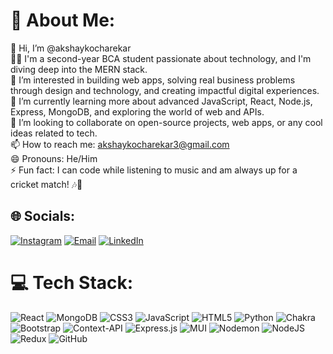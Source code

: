 # 💫 About Me:
👋 Hi, I’m @akshaykocharekar<br>👨‍💻 I'm a second-year BCA student passionate about technology, and I'm diving deep into the MERN stack.<br>👀 I’m interested in building web apps, solving real business problems through design and technology, and creating impactful digital experiences.<br>🌱 I’m currently learning more about advanced JavaScript, React, Node.js, Express, MongoDB, and exploring the world of web and APIs.<br>💞️ I’m looking to collaborate on open-source projects, web apps, or any cool ideas related to tech.<br>📫 How to reach me: akshaykocharekar3@gmail.com<br>😄 Pronouns: He/Him<br>⚡ Fun fact: I can code while listening to music and am always up for a cricket match! 🎶🏏<br>


## 🌐 Socials:
[![Instagram](https://img.shields.io/badge/Instagram-%23E4405F.svg?logo=Instagram&logoColor=white)](https://instagram.com/akshay.45__) 
[![Email](https://img.shields.io/badge/Email-D14836?logo=gmail&logoColor=white)](mailto:akshaykocharekar3@gmail.com) 
[![LinkedIn](https://img.shields.io/badge/LinkedIn-0077B5?logo=linkedin&logoColor=white)](https://www.linkedin.com/in/akshay-kocharekar-859829321)

# 💻 Tech Stack:
![React](https://img.shields.io/badge/react-%2320232a.svg?style=for-the-badge&logo=react&logoColor=%2361DAFB) ![MongoDB](https://img.shields.io/badge/MongoDB-%234ea94b.svg?style=for-the-badge&logo=mongodb&logoColor=white) ![CSS3](https://img.shields.io/badge/css3-%231572B6.svg?style=for-the-badge&logo=css3&logoColor=white) ![JavaScript](https://img.shields.io/badge/javascript-%23323330.svg?style=for-the-badge&logo=javascript&logoColor=%23F7DF1E) ![HTML5](https://img.shields.io/badge/html5-%23E34F26.svg?style=for-the-badge&logo=html5&logoColor=white) ![Python](https://img.shields.io/badge/python-3670A0?style=for-the-badge&logo=python&logoColor=ffdd54) ![Chakra](https://img.shields.io/badge/chakra-%234ED1C5.svg?style=for-the-badge&logo=chakraui&logoColor=white) ![Bootstrap](https://img.shields.io/badge/bootstrap-%238511FA.svg?style=for-the-badge&logo=bootstrap&logoColor=white) ![Context-API](https://img.shields.io/badge/Context--Api-000000?style=for-the-badge&logo=react) ![Express.js](https://img.shields.io/badge/express.js-%23404d59.svg?style=for-the-badge&logo=express&logoColor=%2361DAFB) ![MUI](https://img.shields.io/badge/MUI-%230081CB.svg?style=for-the-badge&logo=mui&logoColor=white) ![Nodemon](https://img.shields.io/badge/NODEMON-%23323330.svg?style=for-the-badge&logo=nodemon&logoColor=%BBDEAD) ![NodeJS](https://img.shields.io/badge/node.js-6DA55F?style=for-the-badge&logo=node.js&logoColor=white) ![Redux](https://img.shields.io/badge/redux-%23593d88.svg?style=for-the-badge&logo=redux&logoColor=white) ![GitHub](https://img.shields.io/badge/github-%23121011.svg?style=for-the-badge&logo=github&logoColor=white)

